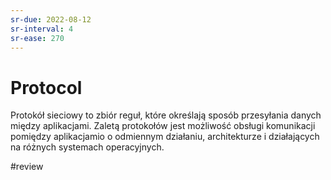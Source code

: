 ```yaml
---
sr-due: 2022-08-12
sr-interval: 4
sr-ease: 270
---
```


# Protocol
Protokół sieciowy to zbiór reguł, które określają sposób przesyłania danych między aplikacjami. Zaletą protokołów jest możliwość obsługi komunikacji pomiędzy aplikacjamio o odmiennym działaniu, architekturze i działających na różnych systemach operacyjnych.

#review